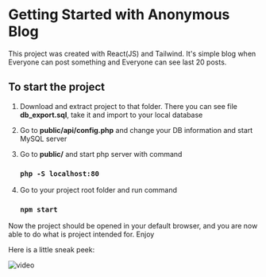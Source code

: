 # Getting Started with Anonymous Blog

This project was created with React(JS) and Tailwind. It's simple blog when Everyone can post something and Everyone can see last 20 posts.

## To start the project
1. Download and extract project to that folder.
There you can see file **db_export.sql**, take it and import to your local database

2. Go to **public/api/config.php** and change your DB information and start MySQL server
3. Go to **public/** and start php server with command
    ### `php -S localhost:80`

4. Go to your project root folder and run command  

    ### `npm start`

Now the project should be opened in your default browser, and you are now able to do what is project intended for. Enjoy 

Here is a little sneak peek:

![video](https://i.imgur.com/C2n4RAY.gif)